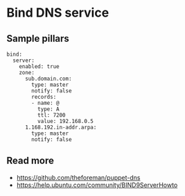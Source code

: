 
# Bind DNS service

## Sample pillars

    bind:
      server:
        enabled: true
        zone:
          sub.domain.com:
            type: master
            notify: false
            records:
            - name: @
              type: A
              ttl: 7200
              value: 192.168.0.5
          1.168.192.in-addr.arpa:
            type: master
            notify: false

## Read more

* https://github.com/theforeman/puppet-dns
* https://help.ubuntu.com/community/BIND9ServerHowto